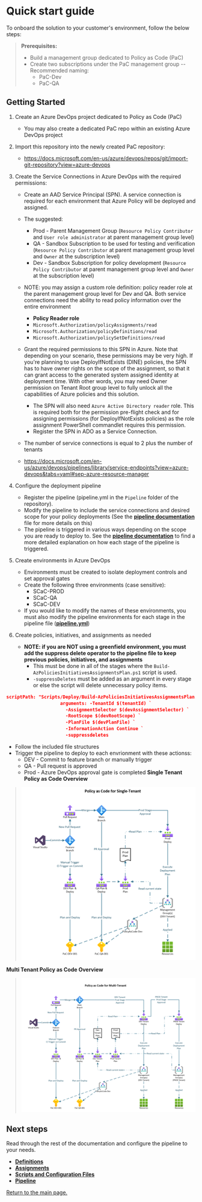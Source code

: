 # Quick start guide

To onboard the solution to your customer's environment, follow the below steps:
> **Prerequisites:**
> - Build a management group dedicated to Policy as Code (PaC)
> - Create two subscriptions under the PaC management group
> -- Recommended naming:
>      + PaC-Dev
>      + PaC-QA

## Getting Started
1. Create an Azure DevOps project dedicated to Policy as Code (PaC)
   - You may also create a dedicated PaC repo within an existing Azure DevOps project
   
2. Import this repository into the newly created PaC repository:
   - https://docs.microsoft.com/en-us/azure/devops/repos/git/import-git-repository?view=azure-devops

3. Create the Service Connections in Azure DevOps with the required permissions:
   - Create an AAD Service Principal (SPN). A service connection is required for each environment that Azure Policy will be deployed and assigned.
   - The suggested:
      + Prod - Parent Management Group (`Resource Policy Contributor` and `User role administrator` at parent management group level)
      + QA - Sandbox Subscription to be used for testing and verification (`Resource Policy Contributor` at parent management group level and `Owner` at the subscription level)
      + Dev - Sandbox Subscription for policy development (`Resource Policy Contributor` at parent management group level and `Owner` at the subscription level)

   - NOTE: you may assign a custom role definition: policy reader role at the parent management group level for Dev and QA. Both service connections need the ability to read policy information over the entire environment
      + **Policy Reader role**
      + `Microsoft.Authorization/policyAssignments/read`
      + `Microsoft.Authorization/policyDefinitions/read`
      + `Microsoft.Authorization/policySetDefinitions/read`
   - Grant the required permissions to this SPN in Azure. Note that depending on your scenario, these permissions may be very high. If you're planning to use DeployIfNotExists (DINE) policies, the SPN has to have owner rights on the scope of the assignment, so that it can grant access to the generated system assigned identity at deployment time. With other words, you may need Owner permission on Tenant Root group level to fully unlock all the capabilities of Azure policies and this solution.
      + The SPN will also need `Azure Active Directory reader` role. This is required both for the permission pre-flight check and for assigning permissions (for DeployIfNotExists policies) as the role assignment PowerShell commandlet requires this permission.
      + Register the SPN in ADO as a Service Connection.
   -  The number of service connections is equal to 2 plus the number of tenants
   -  https://docs.microsoft.com/en-us/azure/devops/pipelines/library/service-endpoints?view=azure-devops&tabs=yaml#sep-azure-resource-manager
   
4. Configure the deployment pipeline
   - Register the pipeline (pipeline.yml in the `Pipeline` folder of the repository).
   - Modify the pipeline to include the service connections and desired scope for your policy deployments (See the **[pipeline documentation](./docs/Pipeline.md)** file for more details on this)
   - The pipeline is triggered in various ways depending on the scope you are ready to deploy to. See the **[pipeline documentation](./docs/Pipeline.md)** to find a more detailed explanation on how each stage of the pipeline is triggered.

5. Create environments in Azure DevOps
    - Environments must be created to isolate deployment controls and set approval gates
    - Create the following three environments (case sensitive):
        + SCaC-PROD
        + SCaC-QA
        + SCaC-DEV
    - If you would like to modify the names of these environments, you must also modify the pipeline environments for each stage in the pipeline file (**[pipeline.yml](./pipeline/Pipeline.yml)**)

6. Create policies, initiatives, and assignments as needed
   - **NOTE: if you are NOT using a greenfield environment, you must add the suppress delete operator to the pipeline file to keep previous policies, initiatives, and assignments**
      + This must be done in all of the stages where the `Build-AzPoliciesInitiativesAssignmentsPlan.ps1` script is used.
      + `-suppressDeletes` must be added as an argument in every stage or else the script will delete unnecessary policy items.
```json
scriptPath: "Scripts/Deploy/Build-AzPoliciesInitiativesAssignmentsPlan.ps1"
                    arguments: -TenantId $(tenantId) `
                      -AssignmentSelector $(devAssignmentSelector) `
                      -RootScope $(devRootScope) `
                      -PlanFile $(devPlanFile) `
                      -InformationAction Continue `
                      -suppressdeletes
```
   - Follow the included file structures
   - Trigger the pipeline to deploy to each envrionment with these actionss:
      + DEV - Commit to feature branch or manually trigger
      + QA - Pull request is approved
      + Prod - Azure DevOps approval gate is completed
**Single Tenant Policy as Code Overview**
>![image.png](./docs/images/SingleTenantOverview.png)

**Multi Tenant Policy as Code Overview**
>![image.png](./docs/images/MultiTenantOverview.png)

## Next steps
Read through the rest of the documentation and configure the pipeline to your needs.

- **[Definitions](./Docs/Definitions.md)**
- **[Assignments](./Docs/Assignments.md)**
- **[Scripts and Configuration Files](./Docs/ScriptsAndConfigurationFiles.md)**
- **[Pipeline](./Docs/pipeline.md)**

[Return to the main page.](../readme.md)
